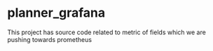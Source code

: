 # planner_grafana
This project has source code related to metric of fields which we are pushing towards prometheus
